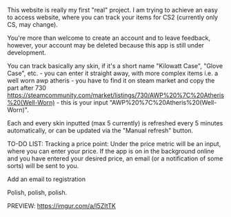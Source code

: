 This website is really my first "real" project. I am trying to achieve an easy to access website, where you can track your items for CS2 (currently only CS, may change).


You're more than welcome to create an account and to leave feedback, however, your account may be deleted because this app is still under development.


You can track basically any skin, if it's a short name "Kilowatt Case", "Glove Case", etc. - you can enter it straight away, with more complex items i.e. a well worn awp atheris - you have to find it on steam market and copy the part after 730 https://steamcommunity.com/market/listings/730/AWP%20%7C%20Atheris%20(Well-Worn) - this is your input "AWP%20%7C%20Atheris%20(Well-Worn)".


Each and every skin inputted (max 5 currently) is refreshed every 5 minutes automatically, or can be updated via the "Manual refresh" button.


TO-DO LIST:
Tracking a price point: Under the price metric will be an input, where you can enter your price. If the app is on in the background online and you have entered your desired price, an email (or a notification of some sorts) will be sent to you.


Add an email to registration


Polish, polish, polish.


PREVIEW: https://imgur.com/a/I5ZItTK
